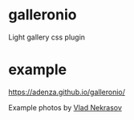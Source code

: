 # galleronio
Light gallery css plugin

# example
https://adenza.github.io/galleronio/

Example photos by [Vlad Nekrasov](https://vladnekrasov.ru)
